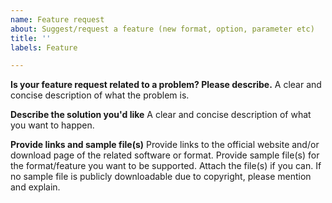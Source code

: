 ```yaml
---
name: Feature request
about: Suggest/request a feature (new format, option, parameter etc)
title: ''
labels: Feature

---
```


**Is your feature request related to a problem? Please describe.**
A clear and concise description of what the problem is.

**Describe the solution you'd like**
A clear and concise description of what you want to happen.

**Provide links and sample file(s)**
Provide links to the official website and/or download page of the related software or format.
Provide sample file(s) for the format/feature you want to be supported. Attach the file(s) if you can. If no sample file is publicly downloadable due to copyright, please mention and explain.
